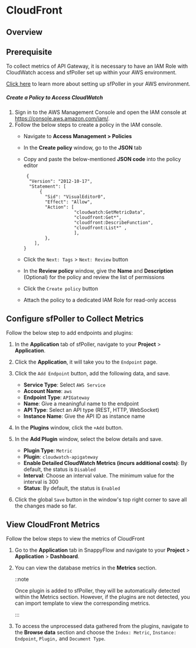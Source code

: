 # CloudFront

## Overview

## Prerequisite

To collect metrics of API Gateway, it is necessary to have an IAM Role with CloudWatch access and sfPoller set up within your AWS environment.

[Click here](/docs/sfPoller/aws_setup) to learn more about setting up sfPoller in your AWS environment.

##### Create a Policy to Access CloudWatch

1. Sign in to the AWS Management Console and open the IAM console at https://console.aws.amazon.com/iam/.
2. Follow the below steps to create a policy in the IAM console.
   - Navigate to **Access Management > Policies**
   - In the **Create policy** window, go to the **JSON** tab
   - Copy and paste the below-mentioned **JSON code** into the policy editor

     ```
      {
       "Version": "2012-10-17",
       "Statement": [
           {
             "Sid": "VisualEditor0",
             "Effect": "Allow",
             "Action": [
                        "cloudwatch:GetMetricData",  
                        "cloudfront:Get*", 
                        "cloudfront:DescribeFunction", 
                        "cloudfront:List*" ,
                        ],
             },
         ],
     }
     ```
   - Click the `Next: Tags` > `Next: Review` button
   - In the **Review policy** window, give the **Name** and **Description** (Optional) for the policy and review the list of permissions
   - Click the `Create policy` button
   - Attach the policy to a dedicated IAM Role for read-only access

## Configure sfPoller to Collect Metrics

Follow the below step to add endpoints and plugins:

1. In the **Application** tab of sfPoller, navigate to your **Project** > **Application**.

2. Click the **Application**, it will take you to the `Endpoint` page.

3. Click the `Add Endpoint` button, add the following data, and save.

   - **Service Type**: Select `AWS Service`
   - **Account Name**: `aws`
   - **Endpoint Type**: `APIGateway`
   - **Name**: Give a meaningful name to the endpoint
   - **API Type**: Select an API type (REST, HTTP, WebSocket)
   - **Instance Name**: Give the API ID as instance name

4. In the **Plugins** window, click the `+Add` button.

5. In the **Add Plugin** window, select the below details and save.

   - **Plugin Type**: `Metric`
   - **Plugin**: `cloudwatch-apigateway`
   - **Enable Detailed CloudWatch Metrics (incurs additional costs)**: By default, the status is `Disabled`
   - **Interval**: Choose an interval value. The minimum value for the interval is 300
   - **Status**: By default, the status is `Enabled`

6. Click the global `Save` button in the window's top right corner to save all the changes made so far.

   

## View CloudFront Metrics

Follow the below steps to view the metrics of CloudFront

1. Go to the **Application** tab in SnappyFlow and navigate to your **Project** > **Application** > **Dashboard**.

2. You can view the database metrics in the **Metrics** section.

   ::note

   Once plugin is added to sfPoller, they will be automatically detected within the Metrics section. However, if the plugins are not detected, you can import template to view the corresponding metrics.

   :::

3. To access the unprocessed data gathered from the plugins, navigate to the **Browse data** section and choose the `Index: Metric`, `Instance: Endpoint`, `Plugin,` and `Document Type`.







